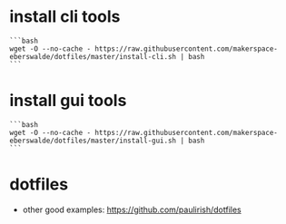 # install cli tools
    
    ```bash
    wget -O --no-cache - https://raw.githubusercontent.com/makerspace-eberswalde/dotfiles/master/install-cli.sh | bash
    ```

# install gui tools
    
    ```bash
    wget -O --no-cache - https://raw.githubusercontent.com/makerspace-eberswalde/dotfiles/master/install-gui.sh | bash
    ```

# dotfiles
 * other good examples: https://github.com/paulirish/dotfiles

